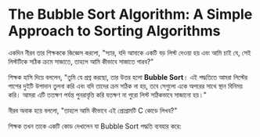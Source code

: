 # The Bubble Sort Algorithm: A Simple Approach to Sorting Algorithms

একদিন নীরব তার শিক্ষককে জিজ্ঞেস করলো, "স্যার, যদি আমাকে একটি বড় লিস্ট দেওয়া হয় এবং আমি চাই যে, সেই লিস্টটিকে সঠিক ক্রমে সাজাতে, তাহলে আমি কীভাবে সাজাতে পারব?"

শিক্ষক হাসি দিয়ে বললেন, "তুমি যে প্রশ্ন করছো, তার উত্তর হলো **Bubble Sort**। এই পদ্ধতিতে আমরা লিস্টের পাশের দুইটি উপাদান তুলনা করি এবং যদি তাদের ক্রম সঠিক না হয়, তবে সেগুলো একে অপরের সাথে স্থান বিনিময় করি। আমরা এটি ততক্ষণ পর্যন্ত পুনরাবৃত্তি করি যতক্ষণ না পুরো লিস্ট সঠিকভাবে সাজানো হয়।"

নীরব অবাক হয়ে বললো, "তাহলে আমি কীভাবে এই প্রোগ্রামটি C কোডে লিখব?"

শিক্ষক তখন তাকে একটি কোড দেখালেন যা Bubble Sort পদ্ধতি ব্যবহার করে: